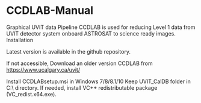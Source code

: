 # CCDLAB-Manual
Graphical UVIT data Pipeline
CCDLAB is used for reducing Level 1 data from UVIT detector system onboard ASTROSAT to science ready images.
Installation

Latest version is available in the github repository.

If not accessible, Download an older version CCDLAB from https://www.ucalgary.ca/uvit/ 

Install CCDLABsetup.msi in Windows 7/8/8.1/10
Keep UVIT_CalDB folder in C:\ directory.
If needed, install VC++ redistributable package (VC_redist.x64.exe).
